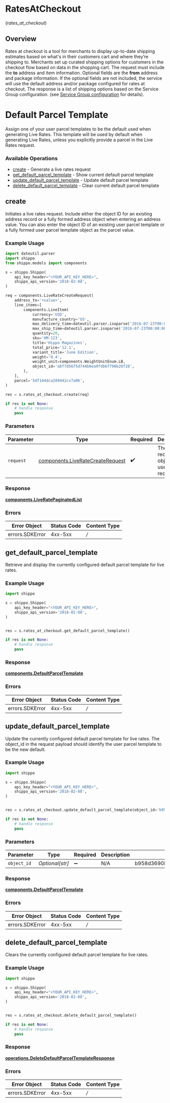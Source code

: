 # RatesAtCheckout
(*rates_at_checkout*)

## Overview

Rates at checkout is a tool for merchants to display up-to-date shipping estimates based on what's in their customers cart and where they’re shipping to.
Merchants set up curated shipping options for customers in the checkout flow based on data in the shopping cart. The request must include the **to** address and item information. Optional fields are the **from** address and package information. If the optional fields are not included, the service will use the default address and/or package configured for rates at checkout. The response is a list of shipping options based on the Service Group configuration.
(see <a href="#tag/Service-Groups">Service Group configuration</a> for details).
<SchemaDefinition schemaRef="#/components/schemas/LiveRate"/>


# Default Parcel Template
Assign one of your user parcel templates to be the default used when generating Live Rates. This template will be used by default when generating Live Rates, unless you explicitly provide a parcel in the Live Rates request.
<SchemaDefinition schemaRef="#/components/schemas/UserParcelTemplate"/>

### Available Operations

* [create](#create) - Generate a live rates request
* [get_default_parcel_template](#get_default_parcel_template) - Show current default parcel template
* [update_default_parcel_template](#update_default_parcel_template) - Update default parcel template
* [delete_default_parcel_template](#delete_default_parcel_template) - Clear current default parcel template

## create

Initiates a live rates request. Include either the object ID for
an existing address record or a fully formed address object when entering
an address value. You can also enter the object ID of an existing user parcel
template or a fully formed user parcel template object as the parcel value.

### Example Usage

```python
import dateutil.parser
import shippo
from shippo.models import components

s = shippo.Shippo(
    api_key_header="<YOUR_API_KEY_HERE>",
    shippo_api_version='2018-02-08',
)

req = components.LiveRateCreateRequest(
    address_to='<value>',
    line_items=[
        components.LineItem(
            currency='USD',
            manufacture_country='US',
            max_delivery_time=dateutil.parser.isoparse('2016-07-23T00:00:00Z'),
            max_ship_time=dateutil.parser.isoparse('2016-07-23T00:00:00Z'),
            quantity=20,
            sku='HM-123',
            title='Hippo Magazines',
            total_price='12.1',
            variant_title='June Edition',
            weight='0.4',
            weight_unit=components.WeightUnitEnum.LB,
            object_id='abf7d5675d744b6ea9fdb6f796b28f28',
        ),
    ],
    parcel='5df144dca289442cv7a06',
)

res = s.rates_at_checkout.create(req)

if res is not None:
    # handle response
    pass

```

### Parameters

| Parameter                                                                            | Type                                                                                 | Required                                                                             | Description                                                                          |
| ------------------------------------------------------------------------------------ | ------------------------------------------------------------------------------------ | ------------------------------------------------------------------------------------ | ------------------------------------------------------------------------------------ |
| `request`                                                                            | [components.LiveRateCreateRequest](../../models/components/liveratecreaterequest.md) | :heavy_check_mark:                                                                   | The request object to use for the request.                                           |


### Response

**[components.LiveRatePaginatedList](../../models/components/liveratepaginatedlist.md)**
### Errors

| Error Object    | Status Code     | Content Type    |
| --------------- | --------------- | --------------- |
| errors.SDKError | 4xx-5xx         | */*             |

## get_default_parcel_template

Retrieve and display the currently configured default parcel template for live rates.

### Example Usage

```python
import shippo

s = shippo.Shippo(
    api_key_header="<YOUR_API_KEY_HERE>",
    shippo_api_version='2018-02-08',
)


res = s.rates_at_checkout.get_default_parcel_template()

if res is not None:
    # handle response
    pass

```


### Response

**[components.DefaultParcelTemplate](../../models/components/defaultparceltemplate.md)**
### Errors

| Error Object    | Status Code     | Content Type    |
| --------------- | --------------- | --------------- |
| errors.SDKError | 4xx-5xx         | */*             |

## update_default_parcel_template

Update the currently configured default parcel template for live rates. The object_id in the request payload should identify the user parcel template to be the new default.

### Example Usage

```python
import shippo

s = shippo.Shippo(
    api_key_header="<YOUR_API_KEY_HERE>",
    shippo_api_version='2018-02-08',
)


res = s.rates_at_checkout.update_default_parcel_template(object_id='b958d3690bb04bb8b2986724872750f5')

if res is not None:
    # handle response
    pass

```

### Parameters

| Parameter                        | Type                             | Required                         | Description                      | Example                          |
| -------------------------------- | -------------------------------- | -------------------------------- | -------------------------------- | -------------------------------- |
| `object_id`                      | *Optional[str]*                  | :heavy_minus_sign:               | N/A                              | b958d3690bb04bb8b2986724872750f5 |


### Response

**[components.DefaultParcelTemplate](../../models/components/defaultparceltemplate.md)**
### Errors

| Error Object    | Status Code     | Content Type    |
| --------------- | --------------- | --------------- |
| errors.SDKError | 4xx-5xx         | */*             |

## delete_default_parcel_template

Clears the currently configured default parcel template for live rates.

### Example Usage

```python
import shippo

s = shippo.Shippo(
    api_key_header="<YOUR_API_KEY_HERE>",
    shippo_api_version='2018-02-08',
)


res = s.rates_at_checkout.delete_default_parcel_template()

if res is not None:
    # handle response
    pass

```


### Response

**[operations.DeleteDefaultParcelTemplateResponse](../../models/operations/deletedefaultparceltemplateresponse.md)**
### Errors

| Error Object    | Status Code     | Content Type    |
| --------------- | --------------- | --------------- |
| errors.SDKError | 4xx-5xx         | */*             |
